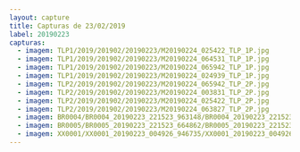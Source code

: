 ```yaml
---
layout: capture
title: Capturas de 23/02/2019
label: 20190223
capturas:
  - imagem: TLP1/2019/201902/20190223/M20190224_025422_TLP_1P.jpg
  - imagem: TLP1/2019/201902/20190223/M20190224_064531_TLP_1P.jpg
  - imagem: TLP1/2019/201902/20190223/M20190224_065942_TLP_1P.jpg
  - imagem: TLP1/2019/201902/20190223/M20190224_024939_TLP_1P.jpg
  - imagem: TLP2/2019/201902/20190223/M20190224_065942_TLP_2P.jpg
  - imagem: TLP2/2019/201902/20190223/M20190224_003831_TLP_2P.jpg
  - imagem: TLP2/2019/201902/20190223/M20190224_025422_TLP_2P.jpg
  - imagem: TLP2/2019/201902/20190223/M20190224_063827_TLP_2P.jpg
  - imagem: BR0004/BR0004_20190223_221523_963148/BR0004_20190223_221523_963148_stack_2_meteors.jpg
  - imagem: BR0005/BR0005_20190223_221523_664862/BR0005_20190223_221523_664862_stack_37_meteors.jpg
  - imagem: XX0001/XX0001_20190223_004926_946735/XX0001_20190223_004926_946735_stack_45_meteors.jpg
---
```

